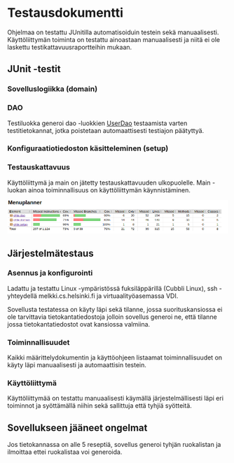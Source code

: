 <h1>Testausdokumentti</h1>

Ohjelmaa on testattu JUnitilla automatisoiduin testein sekä manuaalisesti. Käyttöliittymän toiminta on testattu ainoastaan manuaalisesti ja niitä ei ole laskettu testikattavuusraportteihin mukaan.

<h2>JUnit -testit</h2>

<h3>Sovelluslogiikka (domain)</h3>

<h3>DAO</h3>

Testiluokka generoi dao -luokkien [UserDao](../Menuplanner/src/main/java/ohte/dao/UserDao.java) testaamista varten testitietokannat, jotka poistetaan automaattisesti testiajon päätyttyä.

<h3>Konfiguraatiotiedoston käsitteleminen (setup)</h3>

<h3>Testauskattavuus</h3>

Käyttöliittymä ja main on jätetty testauskattavuuden ulkopuolelle. Main -luokan ainoa toiminnallisuus on käyttöliittymän käynnistäminen.

![alt text](images/jacoco.png)

<h2>Järjestelmätestaus</h2>

<h3>Asennus ja konfigurointi</h3>

Ladattu ja testattu Linux -ympäristössä fuksiläppärillä (Cubbli Linux), ssh -yhteydellä melkki.cs.helsinki.fi ja virtuaalityöasemassa VDI.

Sovellusta testatessa on käyty läpi sekä tilanne, jossa suorituskansiossa ei ole tarvittavia tietokantatiedostoja jolloin sovellus generoi ne, että tilanne jossa tietokantatiedostot ovat kansiossa valmiina.

<h3>Toiminnallisuudet</h3>

Kaikki määrittelydokumentin ja käyttöohjeen listaamat toiminnallisuudet on käyty läpi manuaalisesti ja automaattisin testein.

<h3>Käyttöliittymä</h3>

Käyttöliittymää on testattu manuaalisesti käymällä järjestelmällisesti läpi eri toiminnot ja syöttämällä niihin sekä sallittuja että tyhjiä syötteitä.

<h2>Sovellukseen jääneet ongelmat</h2>

Jos tietokannassa on alle 5 reseptiä, sovellus generoi tyhjän ruokalistan ja ilmoittaa ettei ruokalistaa voi generoida.
